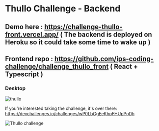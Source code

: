 # Thullo Challenge - Backend

## Demo here : https://challenge-thullo-front.vercel.app/ ( The backend is deployed on Heroku so it could take some time to wake up )

## Frontend repo : https://github.com/ips-coding-challenge/challenge_thullo_front ( React + Typescript )

### Desktop

![thullo](https://res.cloudinary.com/trucmachin/image/upload/v1607264331/screen_thullo_s1pln9.jpg)

If you're interested taking the challenge, it's over there: https://devchallenges.io/challenges/wP0LbGgEeKhpFHUpPpDh

![Thullo challenge](https://firebasestorage.googleapis.com/v0/b/devchallenges-1234.appspot.com/o/challengesDesigns%2FThulloThumbnail.png?alt=media&token=e4ca3ada-be39-4452-b9ab-64b21f91b4c8)
